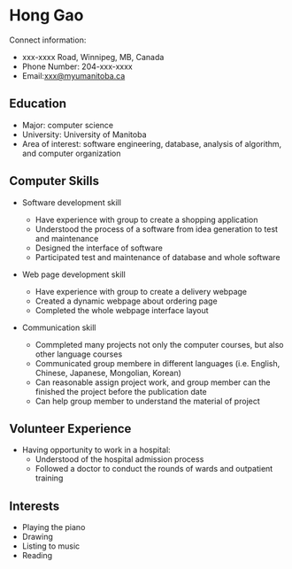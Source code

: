 # Hong Gao 

Connect information:
- xxx-xxxx Road, Winnipeg, MB, Canada 
- Phone Number: 204-xxx-xxxx
- Email:xxx@myumanitoba.ca

## Education

- Major: computer science 
- University: University of Manitoba 
- Area of interest: software engineering, database, analysis of algorithm, and computer organization

## Computer Skills

- Software development skill
  - Have experience with group to create a shopping application
  - Understood the process of a software from idea generation to test and maintenance 
  - Designed the interface of software 
  - Participated test and maintenance of database and whole software
 
- Web page development skill
  - Have experience with group to create a delivery webpage 
  - Created a dynamic webpage about ordering page
  - Completed the whole webpage interface layout
    
- Communication skill
  - Commpleted many projects not only the computer courses, but also other language courses
  - Communicated group membere in different languages (i.e. English, Chinese, Japanese, Mongolian, Korean)
  - Can reasonable assign project work, and group member can the finished the project before the publication date
  - Can help group member to understand the material of project 
    
## Volunteer Experience

- Having opportunity to work in a hospital:
    - Understood of the hospital admission process
    - Followed a doctor to conduct the rounds of wards and outpatient training

## Interests
- Playing the piano 
- Drawing
- Listing to music 
- Reading 
